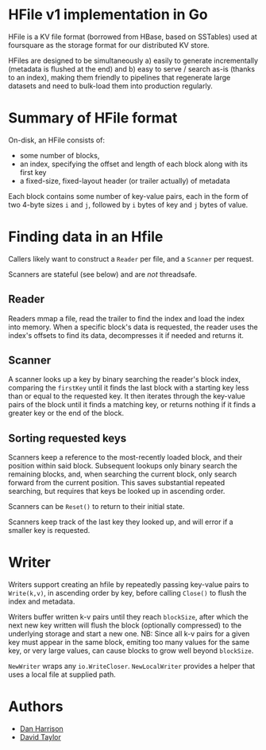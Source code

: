 # HFile v1 implementation in Go
HFile is a KV file format (borrowed from HBase, based on SSTables) used at foursquare as the storage format for our distributed KV store.

HFiles are designed to be simultaneously a) easily to generate incrementally (metadata is flushed at the end) and b) easy to serve / search as-is (thanks to an index), making them friendly to pipelines that regenerate large datasets and need to bulk-load them into production regularly.

# Summary of HFile format

On-disk, an HFile consists of:
  
  - some number of blocks,
  - an index, specifying the offset and length of each block along with its first key
  - a fixed-size, fixed-layout header (or trailer actually) of metadata

Each block contains some number of key-value pairs, each in the form of two 4-byte sizes `i` and `j`, followed by `i` bytes of key and `j` bytes of value.

# Finding data in an Hfile

Callers likely want to construct a `Reader` per file, and a `Scanner` per request.

Scanners are stateful (see below) and are *not* threadsafe.

## Reader

Readers mmap a file, read the trailer to find the index and load the index into memory. When a specific block's data is requested, the reader uses the index's offsets to find its data, decompresses it if needed and returns it.

## Scanner
A scanner looks up a key by binary searching the reader's block index, comparing the `firstKey` until it finds the last block with a starting key less than or equal to the requested key. It then iterates through the key-value pairs of the block until it finds a matching key, or returns nothing if it finds a greater key or the end of the block.

## Sorting requested keys
Scanners keep a reference to the most-recently loaded block, and their position within said block. Subsequent lookups only binary search the remaining blocks, and, when searching the current block, only search forward from the current position. This saves substantial repeated searching, but requires that keys be looked up in ascending order.

Scanners can be `Reset()` to return to their initial state.

Scanners keep track of the last key they looked up, and will error if a smaller key is requested.

# Writer
Writers support creating an hfile by repeatedly passing key-value pairs to `Write(k,v)`, in ascending order by key, before calling `Close()` to flush the index and metadata.

Writers buffer written k-v pairs until they reach `blockSize`, after which the next new key written will flush the block (optionally compressed) to the underlying storage and start a new one. NB: Since all k-v pairs for a given key must appear in the same block, emiting too many values for the same key, or very large values, can cause blocks to grow well beyond `blockSize`.


`NewWriter` wraps any `io.WriteCloser`. `NewLocalWriter` provides a helper that uses a local file at supplied path.


# Authors
- [Dan Harrison](http://github.com/paperstreet)
- [David Taylor](http://github.com/dt)

